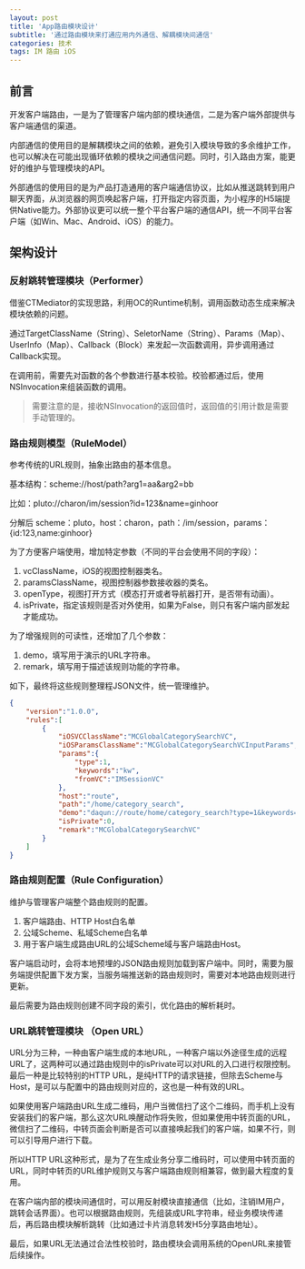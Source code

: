 ```yaml
---
layout: post
title: 'App路由模块设计'
subtitle: '通过路由模块来打通应用内外通信、解耦模块间通信'
categories: 技术
tags: IM 路由 iOS
---
```

## 前言

开发客户端路由，一是为了管理客户端内部的模块通信，二是为客户端外部提供与客户端通信的渠道。

内部通信的使用目的是解耦模块之间的依赖，避免引入模块导致的多余维护工作，也可以解决在可能出现循环依赖的模块之间通信问题。同时，引入路由方案，能更好的维护与管理模块的API。

外部通信的使用目的是为产品打造通用的客户端通信协议，比如从推送跳转到用户聊天界面，从浏览器的网页唤起客户端，打开指定内容页面，为小程序的H5端提供Native能力。外部协议更可以统一整个平台客户端的通信API，统一不同平台客户端（如Win、Mac、Android、iOS）的能力。

## 架构设计

### 反射跳转管理模块（Performer）

借鉴CTMediator的实现思路，利用OC的Runtime机制，调用函数动态生成来解决模块依赖的问题。

通过TargetClassName（String）、SeletorName（String）、Params（Map）、UserInfo（Map）、Callback（Block）来发起一次函数调用，异步调用通过Callback实现。

在调用前，需要先对函数的各个参数进行基本校验。校验都通过后，使用NSInvocation来组装函数的调用。

>   需要注意的是，接收NSInvocation的返回值时，返回值的引用计数是需要手动管理的。

### 路由规则模型（RuleModel）

参考传统的URL规则，抽象出路由的基本信息。

基本结构：scheme://host/path?arg1=aa&arg2=bb

比如：pluto://charon/im/session?id=123&name=ginhoor

分解后 scheme：pluto，host：charon，path：/im/session，params：{id:123,name:ginhoor}



为了方便客户端使用，增加特定参数（不同的平台会使用不同的字段）：

1.  vcClassName，iOS的视图控制器类名。
2.  paramsClassName，视图控制器参数接收器的类名。
3.  openType，视图打开方式（模态打开或者导航器打开，是否带有动画）。
4.  isPrivate，指定该规则是否对外使用，如果为False，则只有客户端内部发起才能成功。



为了增强规则的可读性，还增加了几个参数：

1.  demo，填写用于演示的URL字符串。
2.  remark，填写用于描述该规则功能的字符串。



如下，最终将这些规则整理程JSON文件，统一管理维护。

```json
{
    "version":"1.0.0",
    "rules":[
        {
            "iOSVCClassName":"MCGlobalCategorySearchVC",
            "iOSParamsClassName":"MCGlobalCategorySearchVCInputParams",
            "params":{
                "type":1,
                "keywords":"kw",
                "fromVC":"IMSessionVC"
            },
            "host":"route",
            "path":"/home/category_search",
            "demo":"daqun://route/home/category_search?type=1&keywords=kw&fromVC=IMSessionVC",
            "isPrivate":0,
            "remark":"MCGlobalCategorySearchVC"
        }
    ]
}
```

### 路由规则配置（Rule Configuration）

维护与管理客户端整个路由规则的配置。

1.  客户端路由、HTTP Host白名单
2.  公域Scheme、私域Scheme白名单
3.  用于客户端生成路由URL的公域Scheme域与客户端路由Host。



客户端启动时，会将本地预埋的JSON路由规则加载到客户端中。同时，需要为服务端提供配置下发方案，当服务端推送新的路由规则时，需要对本地路由规则进行更新。

最后需要为路由规则创建不同字段的索引，优化路由的解析耗时。

### URL跳转管理模块 （Open URL）

URL分为三种，一种由客户端生成的本地URL，一种客户端以外途径生成的远程URL了，这两种可以通过路由规则中的isPrivate可以对URL的入口进行权限控制。最后一种是比较特别的HTTP URL，是纯HTTP的请求链接，但除去Scheme与Host，是可以与配置中的路由规则对应的，这也是一种有效的URL。

如果使用客户端路由URL生成二维码，用户当微信扫了这个二维码，而手机上没有安装我们的客户端，那么这次URL唤醒动作将失败，但如果使用中转页面的URL，微信扫了二维码，中转页面会判断是否可以直接唤起我们的客户端，如果不行，则可以引导用户进行下载。

所以HTTP URL这种形式，是为了在生成业务分享二维码时，可以使用中转页面的URL，同时中转页的URL维护规则又与客户端路由规则相兼容，做到最大程度的复用。



在客户端内部的模块间通信时，可以用反射模块直接通信（比如，注销IM用户，跳转会话界面）。也可以根据路由规则，先组装成URL字符串，经业务模块传递后，再后路由模块解析跳转（比如通过卡片消息转发H5分享路由地址）。



最后，如果URL无法通过合法性校验时，路由模块会调用系统的OpenURL来接管后续操作。


